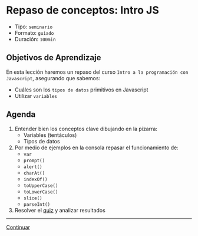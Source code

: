 # Repaso de conceptos: Intro JS

* Tipo: `seminario`
* Formato: `guiado`
* Duración: `100min`

## Objetivos de Aprendizaje

En esta lección haremos un repaso del curso `Intro a la programación con
Javascript`, asegurando que sabemos:

* Cuáles son los `tipos de datos` primitivos en Javascript
* Utilizar `variables`

## Agenda

1. Entender bien los conceptos clave dibujando en la pizarra:
   - Variables (tentáculos)
   - Tipos de datos
2. Por medio de ejemplos en la consola repasar el funcionamiento de:
   - `var`
   - `prompt()`
   - `alert()`
   - `charAt()`
   - `indexOf()`
   - `toUpperCase()`
   - `toLowerCase()`
   - `slice()`
   - `parseInt()`
3. Resolver el [quiz](https://goo.gl/forms/1L5WzwV5MXNqcOmG3) y analizar
   resultados

***

[Continuar](02-opening.md)
